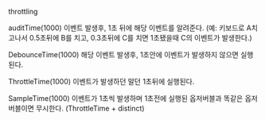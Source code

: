 throttling

auditTime(1000) 이벤트 발생후, 1초 뒤에 해당 이벤트를 알려준다.
(예: 키보드로 A치고나서 0.5초뒤에 B를 치고, 0.3초뒤에 C를 치면 1초됐을때 C의 이벤트가 발생한다.)

DebounceTime(1000) 해당 이벤트 발생후, 1초안에 이벤트가 발생하지 않으면 실행된다.

ThrottleTime(1000) 이벤트가 발생하던 말던 1초뒤에 실행된다.

SampleTime(1000) 이벤트가 1초씩 발생하며 1초전에 실행된 옵저버블과 똑같은 옵저버블이면 무시한다. (ThrottleTime + distinct)